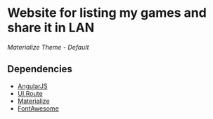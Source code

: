 # Website for listing my games and share it in LAN

_Materialize Theme - Default_

## Dependencies

* [AngularJS](http://angularjs.org/)
* [UI.Route](https://ui-router.github.io/)
* [Materialize](http://materializecss.com/)
* [FontAwesome](http://fontawesome.io/3.2.1/)

